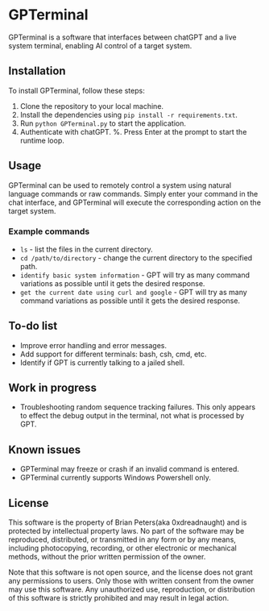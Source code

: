 # GPTerminal

GPTerminal is a software that interfaces between chatGPT and a live system terminal, enabling AI control of a target system.

## Installation

To install GPTerminal, follow these steps:

1. Clone the repository to your local machine.
2. Install the dependencies using `pip install -r requirements.txt`.
3. Run `python GPTerminal.py` to start the application.
4. Authenticate with chatGPT.
%. Press Enter at the prompt to start the runtime loop.

## Usage

GPTerminal can be used to remotely control a system using natural language commands or raw commands. Simply enter your command in the chat interface, and GPTerminal will execute the corresponding action on the target system.

### Example commands

- `ls` - list the files in the current directory.
- `cd /path/to/directory` - change the current directory to the specified path.
- `identify basic system information` - GPT will try as many command variations as possible until it gets the desired response.
- `get the current date using curl and google` - GPT will try as many command variations as possible until it gets the desired response.

## To-do list

- Improve error handling and error messages.
- Add support for different terminals: bash, csh, cmd, etc.
- Identify if GPT is currently talking to a jailed shell.

## Work in progress

- Troubleshooting random sequence tracking failures. This only appears to effect the debug output in the terminal, not what is processed by GPT.

## Known issues

- GPTerminal may freeze or crash if an invalid command is entered.
- GPTerminal currently supports Windows Powershell only.

## License

This software is the property of Brian Peters(aka 0xdreadnaught) and is protected by intellectual property laws. No part of the software may be reproduced, distributed, or transmitted in any form or by any means, including photocopying, recording, or other electronic or mechanical methods, without the prior written permission of the owner.

Note that this software is not open source, and the license does not grant any permissions to users. Only those with written consent from the owner may use this software. Any unauthorized use, reproduction, or distribution of this software is strictly prohibited and may result in legal action.

